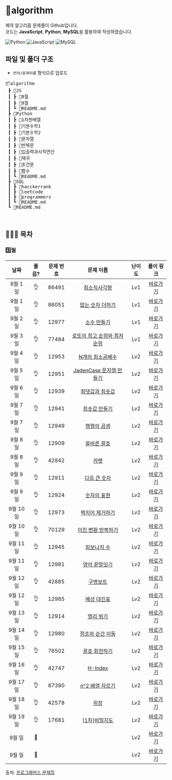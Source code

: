 # :cactus:algorithm
졔의 알고리즘 문제풀이 Github입니다.  
코드는 **JavaScript**, **Python**, **MySQL**을 활용하여 작성하였습니다. 

![Python](https://img.shields.io/badge/python-3670A0?style=for-the-badge&logo=python&logoColor=ffdd54)
![JavaScript](https://img.shields.io/badge/javascript-%23323330.svg?style=for-the-badge&logo=javascript&logoColor=%23F7DF1E)
![MySQL](https://img.shields.io/badge/mysql-4479A1?style=for-the-badge&logo=mysql&logoColor=white)
<br/>

## 파일 및 폴더 구조
- `언어/문제이름` 형식으로 업로드
<pre>
📦algorithm
 ┣ 📂JS
 ┃ ┣ 📂8월
 ┃ ┣ 📂9월
 ┃ ┗ 📜README.md
 ┣ 📂Python
 ┃ ┣ 📂1차원배열
 ┃ ┣ 📂기본수학1
 ┃ ┣ 📂기본수학2
 ┃ ┣ 📂문자열
 ┃ ┣ 📂반복문
 ┃ ┣ 📂입출력과사칙연산
 ┃ ┣ 📂재귀
 ┃ ┣ 📂조건문
 ┃ ┣ 📂함수
 ┃ ┗ 📜README.md
 ┣ 📂SQL
 ┃ ┣ 📂hacckerrank
 ┃ ┣ 📂leetcode
 ┃ ┣ 📂programmers
 ┃ ┗ 📜README.md
 ┗ 📜README.md
</pre>
<br/>

## 💁🏻‍♀️ 목차

### 9️⃣월
|          날짜          |        풀음?         |        문제 번호         |        문제 이름         |         난이도          |        풀이 링크         |
| :-----: | :-----: | :-----: | :-----: | :-----: | :-----: |
| 9월 1일 |  :ok_hand:  | 86491 | <a href="https://school.programmers.co.kr/learn/courses/30/lessons/86491" target="_blank">최소직사각형</a> | Lv1 | <a href="./JS/9월/최소직사각형.js">바로가기</a> |
| 9월 1일 |  :ok_hand:  | 86051 | <a href="https://school.programmers.co.kr/learn/courses/30/lessons/86051" target="_blank">없는 숫자 더하기</a> | Lv1 | <a href="./JS/9월/없는숫자더하기.js">바로가기</a> |
| 9월 2일 |  :ok_hand:  | 12977 | <a href="https://school.programmers.co.kr/learn/courses/30/lessons/12977" target="_blank">소수 만들기</a> | Lv1 | <a href="./JS/9월/소수만들기.js">바로가기</a> |
| 9월 3일 |  :ok_hand:  | 77484 | <a href="https://school.programmers.co.kr/learn/courses/30/lessons/77484" target="_blank">로또의 최고 순위와 최저 순위</a> | Lv1 | <a href="./JS/9월/로또의최고순위와최저순위.js">바로가기</a> |
| 9월 4일 |  :ok_hand:  | 12953 | <a href="https://school.programmers.co.kr/learn/courses/30/lessons/12953" target="_blank">N개의 최소공배수</a> | Lv2 | <a href="./JS/9월/N개의최소공배수.js">바로가기</a> |
| 9월 5일 |  :ok_hand:  | 12951 | <a href="https://school.programmers.co.kr/learn/courses/30/lessons/12951" target="_blank">JadenCase 문자열 만들기</a> | Lv2 | <a href="./JS/9월/JadenCase문자열만들기.js">바로가기</a> |
| 9월 6일 |  :ok_hand:  | 12939 | <a href="https://school.programmers.co.kr/learn/courses/30/lessons/12939" target="_blank">최댓값과 최솟값</a> | Lv2 | <a href="./JS/9월/최댓값과최솟값.js">바로가기</a> |
| 9월 7일 |  :ok_hand:  | 12941 | <a href="https://school.programmers.co.kr/learn/courses/30/lessons/12941" target="_blank">최솟값 만들기</a> | Lv2 | <a href="./JS/9월/최솟값만들기.js">바로가기</a> |
| 9월 7일 |  :ok_hand:  | 12949 | <a href="https://school.programmers.co.kr/learn/courses/30/lessons/12949" target="_blank">행렬의 곱셈</a> | Lv2 | <a href="./JS/9월/행렬의곱셈.js">바로가기</a> |
| 9월 8일 |  :ok_hand:  | 12909 | <a href="https://school.programmers.co.kr/learn/courses/30/lessons/12909" target="_blank">올바른 괄호</a> | Lv2 | <a href="./JS/9월/올바른괄호.js">바로가기</a> |
| 9월 8일 |  :ok_hand:  | 42842 | <a href="https://school.programmers.co.kr/learn/courses/30/lessons/42842" target="_blank">카펫</a> | Lv2 | <a href="./JS/9월/카펫.js">바로가기</a> |
| 9월 9일 |  :ok_hand:  | 12911 | <a href="https://school.programmers.co.kr/learn/courses/30/lessons/12911" target="_blank">다음 큰 숫자</a> | Lv2 | <a href="./JS/9월/다음큰숫자.js">바로가기</a> |
| 9월 9일 |  :ok_hand:  | 12924 | <a href="https://school.programmers.co.kr/learn/courses/30/lessons/12924" target="_blank">숫자의 표현</a> | Lv2 | <a href="./JS/9월/숫자의표현.js">바로가기</a> |
| 9월 10일 |  :ok_hand:  | 12973 | <a href="https://school.programmers.co.kr/learn/courses/30/lessons/12973" target="_blank">짝지어 제거하기</a> | Lv2 | <a href="./JS/9월/짝지어제거하기.js">바로가기</a> |
| 9월 10일 |  :ok_hand:  | 70129 | <a href="https://school.programmers.co.kr/learn/courses/30/lessons/70129" target="_blank">이진 변환 반복하기</a> | Lv2 | <a href="./JS/9월/이진변환반복하기.js">바로가기</a> |
| 9월 11일 |  :ok_hand:  | 12945 | <a href="https://school.programmers.co.kr/learn/courses/30/lessons/12945" target="_blank">피보나치 수</a> | Lv2 | <a href="./JS/9월/피보나치수.js">바로가기</a> |
| 9월 11일 |  :ok_hand:  | 12981 | <a href="https://school.programmers.co.kr/learn/courses/30/lessons/12981" target="_blank">영어 끝말잇기</a> | Lv2 | <a href="./JS/9월/영어끝말잇기.js">바로가기</a> |
| 9월 12일 |  :ok_hand:  | 42885 | <a href="https://school.programmers.co.kr/learn/courses/30/lessons/42885" target="_blank">구명보트</a> | Lv2 | <a href="./JS/9월/구명보트.js">바로가기</a> |
| 9월 12일 |  :ok_hand:  | 12985 | <a href="https://school.programmers.co.kr/learn/courses/30/lessons/12985" target="_blank">예상 대진표</a> | Lv2 | <a href="./JS/9월/예상대진표.js">바로가기</a> |
| 9월 13일 |  :ok_hand:  | 12914 | <a href="https://school.programmers.co.kr/learn/courses/30/lessons/12914" target="_blank">멀리 뛰기</a> | Lv2 | <a href="./JS/9월/멀리뛰기.js">바로가기</a> |
| 9월 14일 |  :ok_hand:  | 12980 | <a href="https://school.programmers.co.kr/learn/courses/30/lessons/12980" target="_blank">점프와 순간 이동</a> | Lv2 | <a href="./JS/9월/점프와순간이동.js">바로가기</a> |
| 9월 15일 |  :ok_hand:  | 76502 | <a href="https://school.programmers.co.kr/learn/courses/30/lessons/76502" target="_blank">괄호 회전하기</a> | Lv2 | <a href="./JS/9월/괄호회전하기.js">바로가기</a> |
| 9월 16일 |  :ok_hand:  | 42747 | <a href="https://school.programmers.co.kr/learn/courses/30/lessons/42747" target="_blank">H-Index</a> | Lv2 | <a href="./JS/9월/H-Index.js">바로가기</a> |
| 9월 17일 |  :ok_hand:  | 87390 | <a href="https://school.programmers.co.kr/learn/courses/30/lessons/87390" target="_blank">n^2 배열 자르기</a> | Lv2 | <a href="./JS/9월/n^2배열자르기.js">바로가기</a> |
| 9월 18일 |  :ok_hand:  | 42578 | <a href="https://school.programmers.co.kr/learn/courses/30/lessons/42578" target="_blank">위장</a> | Lv2 | <a href="./JS/9월/위장.js">바로가기</a> |
| 9월 19일 |  :ok_hand:  | 17681 | <a href="https://school.programmers.co.kr/learn/courses/30/lessons/17681" target="_blank">[1차]비밀지도</a> | Lv2 | <a href="./JS/9월/비밀지도.js">바로가기</a> |
| 9월 일 |  :running:  |  | <a href="" target="_blank"></a> | Lv2 | <a href="./JS/9월/.js">바로가기</a> |
| 9월 일 |  :running:  |  | <a href="" target="_blank"></a> | Lv2 | <a href="./JS/9월/.js">바로가기</a> |

출처: [프로그래머스 문제집](https://school.programmers.co.kr/learn/challenges)
